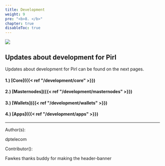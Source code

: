 ```yaml
---
title: Development
weight: 9
pre: "<b>8. </b>"
chapter: true
disableToc: true
---
```


![](/development/images/development.jpg)


## Updates about development for Pirl


Updates about development for Pirl can be found on the next pages.

#### 1.) [Core]({{< ref "/development/core" >}})
#### 2.) [Masternodes]({{< ref "/development/masternodes" >}})
#### 3.) [Wallets]({{< ref "/development/wallets" >}})
#### 4.) [Apps]({{< ref "/development/apps" >}})


















---

<left>Author(s):

dptelecom

Contributor():

Fawkes thanks buddy for making the header-banner</left>
